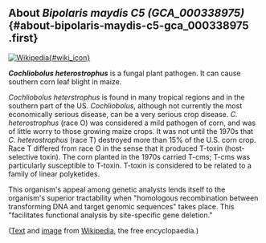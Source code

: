 About *Bipolaris maydis C5 (GCA\_000338975)* {#about-bipolaris-maydis-c5-gca_000338975 .first}
--------------------------------------------

[![Wikipedia](/img/wikipedia_logo_v2_en.png){#wiki_icon}](http://en.wikipedia.org/wiki/Cochliobolus_heterostrophus)

***Cochliobolus heterostrophus*** is a fungal plant pathogen. It can
cause southern corn leaf blight in maize.

*Cochliobolus heterstrophus* is found in many tropical regions and in
the southern part of the US. *Cochliobolus*, although not currently the
most economically serious disease, can be a very serious crop disease.
*C. heterostrophus* (race O) was considered a mild pathogen of corn, and
was of little worry to those growing maize crops. It was not until the
1970s that *C. heterostrophus* (race T) destroyed more than 15% of the
U.S. corn crop. Race T differed from race O in the sense that it
produced T-toxin (host-selective toxin). The corn planted in the 1970s
carried T-cms; T-cms was particularly susceptible to T-toxin. T-toxin is
considered to be related to a family of linear polyketides.

This organism\'s appeal among genetic analysts lends itself to the
organism\'s superior tractability when \"homologous recombination
between transforming DNA and target genomic sequences\" takes place.
This \"facilitates functional analysis by site-specific gene deletion.\"

([Text](http://en.wikipedia.org/wiki/Cochliobolus_heterostrophus) and
[image](https://commons.wikimedia.org/wiki/File:Cochliobolus_heterostrophus.jpg)
from [Wikipedia](http://en.wikipedia.org/), the free encyclopaedia.)
